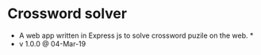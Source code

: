 # Crossword solver

- A web app written in Express js to solve crossword puzile on the web. \*
- v 1.0.0 @ 04-Mar-19
